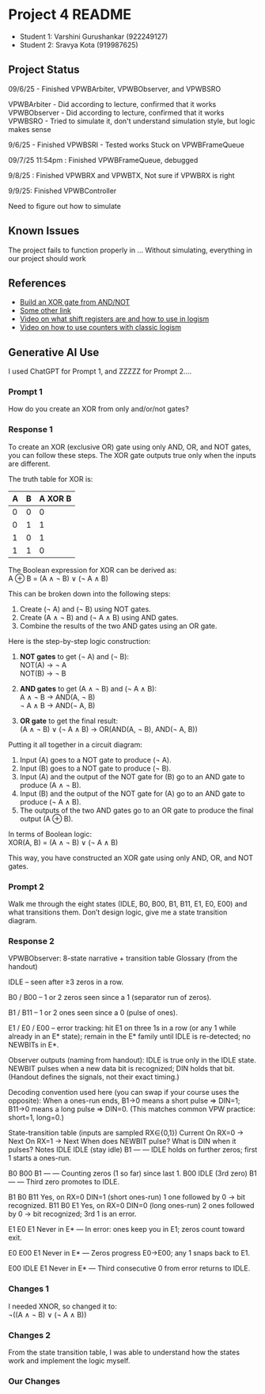 # Project 4 README

* Student 1: Varshini Gurushankar (922249127)
* Student 2: Sravya Kota (919987625)

## Project Status
09/6/25 - Finished VPWBArbiter, VPWBObserver, and VPWBSRO

VPWBArbiter - Did according to lecture, confirmed that it works
VPWBObserver - Did according to lecture, confirmed that it works
VPWBSRO - Tried to simulate it, don't understand simulation style, but logic makes sense 

9/6/25 - Finished VPWBSRI - Tested works
Stuck on VPWBFrameQueue

09/7/25 11:54pm : Finished VPWBFrameQueue, debugged

9/8/25 : Finished VPWBRX and VPWBTX, Not sure if VPWBRX is right

9/9/25: Finished VPWBController

Need to figure out how to simulate

## Known Issues
The project fails to function properly in ...
Without simulating, everything in our project should work

## References
* [Build an XOR gate from AND/NOT](https://electronics.stackexchange.com/questions/487529/build-an-xor-gate-from-and-not)
* [Some other link](https://stackoverflow.com)
* [Video on what shift registers are and how to use in logism](https://www.youtube.com/watch?v=IeeUSGXutTo&ab_channel=ShazShoaib)
* [Video on how to use counters with classic logism](https://youtu.be/I0ohV3kFtBw)

## Generative AI Use
I used ChatGPT for Prompt 1, and ZZZZZ for Prompt 2....

### Prompt 1
How do you create an XOR from only and/or/not gates?

### Response 1
To create an XOR (exclusive OR) gate using only AND, OR, and NOT gates, you can follow these steps. The XOR gate outputs true only when the inputs are different.

The truth table for XOR is:

| A | B | A XOR B |
|---|---|---------|
| 0 | 0 |    0    |
| 0 | 1 |    1    |
| 1 | 0 |    1    |
| 1 | 1 |    0    |

The Boolean expression for XOR can be derived as:\
A &oplus; B = (A &and; &not; B) &or; (&not; A &and; B)

This can be broken down into the following steps:

1. Create \(&not; A\) and \(&not; B\) using NOT gates.
1. Create \(A &and; &not; B\) and \(&not; A &and; B\) using AND gates.
1. Combine the results of the two AND gates using an OR gate.

Here is the step-by-step logic construction:

1. **NOT gates** to get \(&not; A\) and \(&not; B\):\
   NOT(A) &rarr; &not; A\
   NOT(B) &rarr; &not; B

1. **AND gates** to get \(A &and; &not; B\) and \(&not; A &and; B\):\
   A &and; &not; B &rarr; AND(A, &not; B)\
   &not; A &and; B &rarr; AND(&not; A, B)

1. **OR gate** to get the final result:\
   (A &and; &not; B) &or; (&not; A &and; B) &rarr; OR(AND(A, &not; B), AND(&not; A, B))

Putting it all together in a circuit diagram:

1. Input \(A\) goes to a NOT gate to produce \(&not; A\).
1. Input \(B\) goes to a NOT gate to produce \(&not; B\).
1. Input \(A\) and the output of the NOT gate for \(B\) go to an AND gate to produce \(A &and; &not; B\).
1. Input \(B\) and the output of the NOT gate for \(A\) go to an AND gate to produce \(&not; A &and; B\).
1. The outputs of the two AND gates go to an OR gate to produce the final output \(A &oplus; B\).

In terms of Boolean logic:\
XOR(A, B) = \(A &and; &not; B\) &or; \(&not; A &and; B\) 

This way, you have constructed an XOR gate using only AND, OR, and NOT gates.

### Prompt 2
Walk me through the eight states (IDLE, B0, B00, B1, B11, E1, E0, E00) and what transitions them. Don’t design logic, give me a state transition diagram.

### Response 2
VPWBObserver: 8-state narrative + transition table
Glossary (from the handout)

IDLE – seen after ≥3 zeros in a row.

B0 / B00 – 1 or 2 zeros seen since a 1 (separator run of zeros).

B1 / B11 – 1 or 2 ones seen since a 0 (pulse of ones).

E1 / E0 / E00 – error tracking: hit E1 on three 1s in a row (or any 1 while already in an E* state); remain in the E* family until IDLE is re-detected; no NEWBITs in E*. 



Observer outputs (naming from handout):
IDLE is true only in the IDLE state. NEWBIT pulses when a new data bit is recognized; DIN holds that bit. (Handout defines the signals, not their exact timing.) 



Decoding convention used here (you can swap if your course uses the opposite):
When a ones-run ends, B1→0 means a short pulse ⇒ DIN=1; B11→0 means a long pulse ⇒ DIN=0.
(This matches common VPW practice: short=1, long=0.)

State-transition table (inputs are sampled RX∈{0,1})
Current	On RX=0 → Next	On RX=1 → Next	When does NEWBIT pulse?	What is DIN when it pulses?	Notes
IDLE	IDLE (stay idle)	B1	—	—	IDLE holds on further zeros; first 1 starts a ones-run. 




B0	B00	B1	—	—	Counting zeros (1 so far) since last 1.
B00	IDLE (3rd zero)	B1	—	—	Third zero promotes to IDLE. 




B1	B0	B11	Yes, on RX=0	DIN=1 (short ones-run)	1 one followed by 0 → bit recognized.
B11	B0	E1	Yes, on RX=0	DIN=0 (long ones-run)	2 ones followed by 0 → bit recognized; 3rd 1 is an error. 




E1	E0	E1	Never in E*	—	In error: ones keep you in E1; zeros count toward exit. 




E0	E00	E1	Never in E*	—	Zeros progress E0→E00; any 1 snaps back to E1. 




E00	IDLE	E1	Never in E*	—	Third consecutive 0 from error returns to IDLE. 


### Changes 1
I needed XNOR, so changed it to:\
&not;\(\(A &and; &not; B\) &or; \(&not; A &and; B\)\)

### Changes 2 

From the state transition table, I was able to understand how the states work and implement the logic myself.

### Our Changes 


